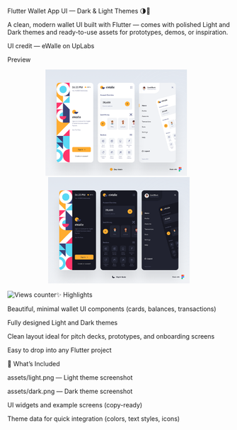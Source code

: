 Flutter Wallet App UI — Dark & Light Themes 🌗💼

A clean, modern wallet UI built with Flutter — comes with polished Light and Dark themes and ready-to-use assets for prototypes, demos, or inspiration.

UI credit — eWalle on UpLabs

Preview
<p align="center"> <img src="assets/light.png" alt="Light theme preview" width="320" style="margin-right:12px;"> <img src="assets/dark.png" alt="Dark theme preview" width="320"> </p> <p align="left"> <img src="https://profile-counter.glitch.me/flutter_wallet/count.svg" alt="Views counter" align="left"> </p>
✨ Highlights

Beautiful, minimal wallet UI components (cards, balances, transactions)

Fully designed Light and Dark themes

Clean layout ideal for pitch decks, prototypes, and onboarding screens

Easy to drop into any Flutter project

🔧 What’s Included

assets/light.png — Light theme screenshot

assets/dark.png — Dark theme screenshot

UI widgets and example screens (copy-ready)

Theme data for quick integration (colors, text styles, icons)
